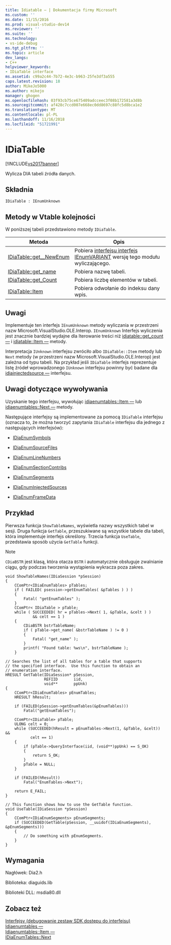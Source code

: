 ```yaml
---
title: Idiatable — | Dokumentacja firmy Microsoft
ms.custom: ''
ms.date: 11/15/2016
ms.prod: visual-studio-dev14
ms.reviewer: ''
ms.suite: ''
ms.technology:
- vs-ide-debug
ms.tgt_pltfrm: ''
ms.topic: article
dev_langs:
- C++
helpviewer_keywords:
- IDiaTable interface
ms.assetid: c99a2c44-7b72-4e3c-b963-25fe3df3a555
caps.latest.revision: 18
author: MikeJo5000
ms.author: mikejo
manager: ghogen
ms.openlocfilehash: 03f93cb75ce675409adcceec3f08b172581a3d8b
ms.sourcegitcommit: af428c7ccd007e668ec0dd8697c88fc5d8bca1e2
ms.translationtype: MT
ms.contentlocale: pl-PL
ms.lasthandoff: 11/16/2018
ms.locfileid: "51721991"
---
```

# <a name="idiatable"></a>IDiaTable
[!INCLUDE[vs2017banner](../../includes/vs2017banner.md)]

Wylicza DIA tabeli źródła danych.  
  
## <a name="syntax"></a>Składnia  
  
```  
IDiaTable : IEnumUnknown  
```  
  
## <a name="methods-in-vtable-order"></a>Metody w Vtable kolejności  
 W poniższej tabeli przedstawiono metody `IDiaTable`.  
  
|Metoda|Opis|  
|------------|-----------------|  
|[IDiaTable::get__NewEnum](../../debugger/debug-interface-access/idiatable-get-newenum.md)|Pobiera [interfejsu interfejs IEnumVARIANT](http://msdn.microsoft.com/en-us/139e3c93-faef-4003-9079-e0e94494db3e) wersję tego modułu wyliczającego.|  
|[IDiaTable::get_name](../../debugger/debug-interface-access/idiatable-get-name.md)|Pobiera nazwę tabeli.|  
|[IDiaTable::get_Count](../../debugger/debug-interface-access/idiatable-get-count.md)|Pobiera liczbę elementów w tabeli.|  
|[IDiaTable::Item](../../debugger/debug-interface-access/idiatable-item.md)|Pobiera odwołanie do indeksu dany wpis.|  
  
## <a name="remarks"></a>Uwagi  
 Implementuje ten interfejs `IEnumUnknown` metody wyliczania w przestrzeni nazw Microsoft.VisualStudio.OLE.Interop. `IEnumUnknown` Interfejs wyliczenia jest znacznie bardziej wydajne dla Iterowanie treści niż [idiatable::get_count —](../../debugger/debug-interface-access/idiatable-get-count.md) i [idiatable::Item —](../../debugger/debug-interface-access/idiatable-item.md) metody.  
  
 Interpretacja `IUnknown` interfejsu zwróciło albo `IDiaTable::Item` metody lub `Next` metody (w przestrzeni nazw Microsoft.VisualStudio.OLE.Interop) jest zależna od typu tabeli. Na przykład jeśli `IDiaTable` interfejs reprezentuje listę źródeł wprowadzonego `IUnknown` interfejsu powinny być badane dla [idiainjectedsource —](../../debugger/debug-interface-access/idiainjectedsource.md) interfejsu.  
  
## <a name="notes-for-callers"></a>Uwagi dotyczące wywoływania  
 Uzyskanie tego interfejsu, wywołując [idiaenumtables::Item —](../../debugger/debug-interface-access/idiaenumtables-item.md) lub [idiaenumtables::Next —](../../debugger/debug-interface-access/idiaenumtables-next.md) metody.  
  
 Następujące interfejsy są implementowane za pomocą `IDiaTable` interfejsu (oznacza to, że można tworzyć zapytania `IDiaTable` interfejsu dla jednego z następujących interfejsów):  
  
-   [IDiaEnumSymbols](../../debugger/debug-interface-access/idiaenumsymbols.md)  
  
-   [IDiaEnumSourceFiles](../../debugger/debug-interface-access/idiaenumsourcefiles.md)  
  
-   [IDiaEnumLineNumbers](../../debugger/debug-interface-access/idiaenumlinenumbers.md)  
  
-   [IDiaEnumSectionContribs](../../debugger/debug-interface-access/idiaenumsectioncontribs.md)  
  
-   [IDiaEnumSegments](../../debugger/debug-interface-access/idiaenumsegments.md)  
  
-   [IDiaEnumInjectedSources](../../debugger/debug-interface-access/idiaenuminjectedsources.md)  
  
-   [IDiaEnumFrameData](../../debugger/debug-interface-access/idiaenumframedata.md)  
  
## <a name="example"></a>Przykład  
 Pierwsza funkcja `ShowTableNames`, wyświetla nazwy wszystkich tabel w sesji. Druga funkcja `GetTable`, przeszukiwane są wszystkie tabele dla tabeli, która implementuje interfejs określony. Trzecia funkcja `UseTable`, przedstawia sposób użycia `GetTable` funkcji.  
  
> [!NOTE]
>  `CDiaBSTR` jest klasą, która otacza `BSTR` i automatycznie obsługuje zwalnianie ciągu, gdy podczas tworzenia wystąpienia wykracza poza zakres.  
  
```cpp#  
void ShowTableNames(IDiaSession *pSession)  
{  
    CComPtr<IDiaEnumTables> pTables;  
    if ( FAILED( psession->getEnumTables( &pTables ) ) )  
    {  
        Fatal( "getEnumTables" );  
    }  
    CComPtr< IDiaTable > pTable;  
    while ( SUCCEEDED( hr = pTables->Next( 1, &pTable, &celt ) )  
            && celt == 1 )  
    {  
        CDiaBSTR bstrTableName;  
        if ( pTable->get_name( &bstrTableName ) != 0 )  
        {  
            Fatal( "get_name" );  
        }  
        printf( "Found table: %ws\n", bstrTableName );  
    }  
  
// Searches the list of all tables for a table that supports  
// the specified interface.  Use this function to obtain an  
// enumeration interface.  
HRESULT GetTable(IDiaSession* pSession,  
                 REFIID       iid,  
                 void**       ppUnk)  
{  
    CComPtr<IDiaEnumTables> pEnumTables;  
    HRESULT hResult;  
  
    if (FAILED(pSession->getEnumTables(&pEnumTables)))  
        Fatal("getEnumTables");  
  
    CComPtr<IDiaTable> pTable;  
    ULONG celt = 0;  
    while (SUCCEEDED(hResult = pEnumTables->Next(1, &pTable, &celt)) &&  
           celt == 1)  
    {  
        if (pTable->QueryInterface(iid, (void**)ppUnk) == S_OK)  
        {  
            return S_OK;  
        }  
        pTable = NULL;  
    }  
  
    if (FAILED(hResult))  
        Fatal("EnumTables->Next");  
  
    return E_FAIL;  
}  
  
// This function shows how to use the GetTable function.  
void UseTable(IDiaSession *pSession)  
{  
    CComPtr<IDiaEnumSegments> pEnumSegments;  
    if (SUCCEEDED(GetTable(pSession, __uuidof(IDiaEnumSegments), &pEnumSegments)))  
    {  
        // Do something with pEnumSegments.  
    }  
}  
```  
  
## <a name="requirements"></a>Wymagania  
 Nagłówek: Dia2.h  
  
 Biblioteka: diaguids.lib  
  
 Biblioteki DLL: msdia80.dll  
  
## <a name="see-also"></a>Zobacz też  
 [Interfejsy (debugowanie zestaw SDK dostępu do interfejsu)](../../debugger/debug-interface-access/interfaces-debug-interface-access-sdk.md)   
 [Idiaenumtables —](../../debugger/debug-interface-access/idiaenumtables.md)   
 [Idiaenumtables::Item —](../../debugger/debug-interface-access/idiaenumtables-item.md)   
 [IDiaEnumTables::Next](../../debugger/debug-interface-access/idiaenumtables-next.md)



